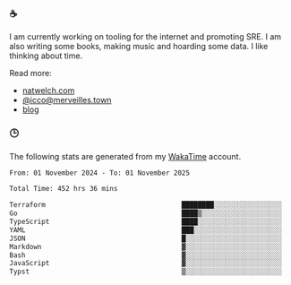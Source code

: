 ### ☕

I am currently working on tooling for the internet and promoting SRE. I am also writing some books, making music and hoarding some data. I like thinking about time.

Read more:

 - [natwelch.com](https://natwelch.com)
 - [@icco@merveilles.town](https://merveilles.town/@icco)
 - [blog](https://writing.natwelch.com)

### 🕒

The following stats are generated from my [WakaTime](https://wakatime.com/@icco) account.

<!--START_SECTION:waka-->

```txt
From: 01 November 2024 - To: 01 November 2025

Total Time: 452 hrs 36 mins

Terraform                                  ████████░░░░░░░░░░░░░░░░░   31.53 %
Go                                         ████▒░░░░░░░░░░░░░░░░░░░░   16.90 %
TypeScript                                 ████░░░░░░░░░░░░░░░░░░░░░   15.96 %
YAML                                       ███░░░░░░░░░░░░░░░░░░░░░░   11.93 %
JSON                                       █░░░░░░░░░░░░░░░░░░░░░░░░   03.81 %
Markdown                                   ▓░░░░░░░░░░░░░░░░░░░░░░░░   02.68 %
Bash                                       ▓░░░░░░░░░░░░░░░░░░░░░░░░   02.66 %
JavaScript                                 ▓░░░░░░░░░░░░░░░░░░░░░░░░   02.09 %
Typst                                      ▒░░░░░░░░░░░░░░░░░░░░░░░░   01.53 %
```

<!--END_SECTION:waka-->
